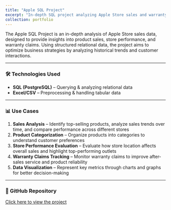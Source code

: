 ```yaml
---
title: "Apple SQL Project"
excerpt: "In-depth SQL project analyzing Apple Store sales and warranty claims data. <!-- <br/><img src='https://media.istockphoto.com/id/1093502184/photo/apple-store-logo-and-showcase.jpg? s=612x612&w=0&k=20&c=3anDxMR_Tkkvvqj9DDVv9nUz3ukwh0KMKMtSluqOMPA='>" --> 
collection: portfolio
---
```


The Apple SQL Project is an in-depth analysis of Apple Store sales data, designed to provide insights into product sales, store performance, and warranty claims. Using structured relational data, the project aims to optimize business strategies by analyzing historical trends and customer interactions.

---

### 🛠 Technologies Used

- **SQL (PostgreSQL)** – Querying & analyzing relational data  
- **Excel/CSV** – Preprocessing & handling tabular data  

---

### 📊 Use Cases

1. **Sales Analysis** – Identify top-selling products, analyze sales trends over time, and compare performance across different stores  
2. **Product Categorization** – Organize products into categories to understand customer preferences  
3. **Store Performance Evaluation** – Evaluate how store location affects overall sales and highlight top-performing outlets  
4. **Warranty Claims Tracking** – Monitor warranty claims to improve after-sales service and product reliability  
5. **Data Visualization** – Represent key metrics through charts and graphs for better decision-making  

---

### 🔗 GitHub Repository

[Click here to view the project](https://github.com/tanish8851/Apple-SQL-Project)
